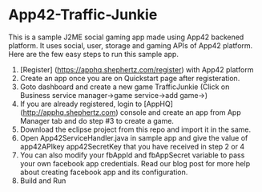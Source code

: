 App42-Traffic-Junkie
===========================

This is a sample J2ME social gaming app made using App42 backened platform. It uses social, user, storage and gaming APIs of App42 platform. Here are the few easy steps to run this sample app.


1. [Register] (https://apphq.shephertz.com/register) with App42 platform
2. Create an app once you are on Quickstart page after registeration.
3. Goto dashboard and create a new game TrafficJunkie (Click on Business service manager->game service->add game->)
4. If you are already registered, login to [AppHQ] (http://apphq.shephertz.com) console and create an app from App Manager tab and do step #3 to create a game.
5. Download the eclipse project from this repo and import it in the same.
6. Open App42ServiceHandler.java in sample app and give the value of app42APIkey app42SecretKey that you have received in step 2 or 4
7. You can also modify your fbAppId and fbAppSecret variable to pass your own facebook app credentials. Read our blog post for more help about creating facebook app and its configuration.
7. Build and Run 

